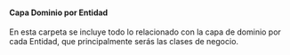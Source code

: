 #### Capa Dominio por Entidad

En esta carpeta se incluye todo lo relacionado con la capa de dominio por cada Entidad, que principalmente serás las clases de negocio.

